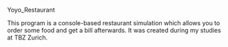 Yoyo_Restaurant

This program is a console-based restaurant simulation which allows you to order some food and get a bill afterwards. 
It was created during my studies at TBZ Zurich. 
